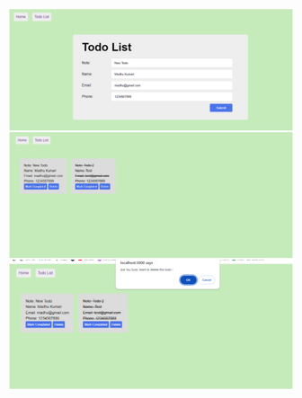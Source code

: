 <img src="https://github.com/projectgithubrit/Todo-List-Project/blob/main/Screenshot%20Capture%20-%202024-03-28%20-%2021-32-14.png">
<img src="https://github.com/projectgithubrit/Todo-List-Project/blob/main/screencapture-localhost-3000-todo-2024-03-28-21_34_54.png">
<img src="https://github.com/projectgithubrit/Todo-List-Project/blob/main/Screenshot%20(51).png">
